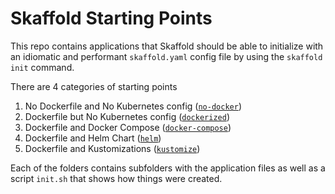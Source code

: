 # Skaffold Starting Points

This repo contains applications that Skaffold should be able
to initialize with an idiomatic and performant `skaffold.yaml` config file
by using the `skaffold init` command.

There are 4 categories of starting points

1. No Dockerfile and No Kubernetes config ([`no-docker`](./no-docker))
2. Dockerfile but No Kubernetes config ([`dockerized`](./dockerized))
3. Dockerfile and Docker Compose ([`docker-compose`](./docker-compose))
4. Dockerfile and Helm Chart ([`helm`](./helm))
5. Dockerfile and Kustomizations ([`kustomize`](./kustomize))

Each of the folders contains subfolders with the application files
as well as a script `init.sh` that shows how things were created.
